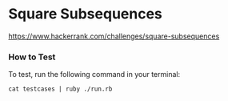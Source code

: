 Square Subsequences
===========

https://www.hackerrank.com/challenges/square-subsequences

### How to Test
To test, run the following command in your terminal:
```
cat testcases | ruby ./run.rb
```